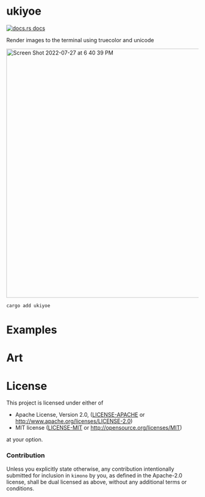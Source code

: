 # ukiyoe

<a href="https://docs.rs/ukiyoe"><img src="https://img.shields.io/badge/docs-latest-blue.svg?style=flat-square" alt="docs.rs docs" /></a>

Render images to the terminal using truecolor and unicode

<img width="651" alt="Screen Shot 2022-07-27 at 6 40 39 PM" src="https://user-images.githubusercontent.com/294042/181401896-567d0d21-2d23-4452-9a77-a39327c32f1d.png">

```terminal
cargo add ukiyoe
```

# Examples

# Art

# License

This project is licensed under either of

 * Apache License, Version 2.0, ([LICENSE-APACHE](LICENSE-APACHE) or
   http://www.apache.org/licenses/LICENSE-2.0)
 * MIT license ([LICENSE-MIT](LICENSE-MIT) or
   http://opensource.org/licenses/MIT)

at your option.

### Contribution

Unless you explicitly state otherwise, any contribution intentionally submitted
for inclusion in `kimono` by you, as defined in the Apache-2.0 license, shall be
dual licensed as above, without any additional terms or conditions.
